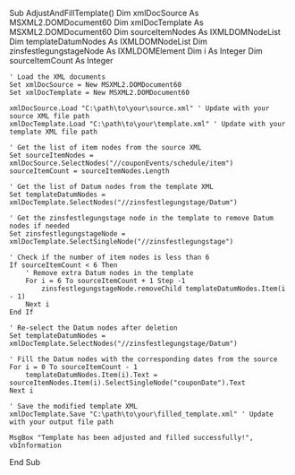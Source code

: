 Sub AdjustAndFillTemplate()
    Dim xmlDocSource As MSXML2.DOMDocument60
    Dim xmlDocTemplate As MSXML2.DOMDocument60
    Dim sourceItemNodes As IXMLDOMNodeList
    Dim templateDatumNodes As IXMLDOMNodeList
    Dim zinsfestlegungstageNode As IXMLDOMElement
    Dim i As Integer
    Dim sourceItemCount As Integer
    
    ' Load the XML documents
    Set xmlDocSource = New MSXML2.DOMDocument60
    Set xmlDocTemplate = New MSXML2.DOMDocument60
    
    xmlDocSource.Load "C:\path\to\your\source.xml" ' Update with your source XML file path
    xmlDocTemplate.Load "C:\path\to\your\template.xml" ' Update with your template XML file path
    
    ' Get the list of item nodes from the source XML
    Set sourceItemNodes = xmlDocSource.SelectNodes("//couponEvents/schedule/item")
    sourceItemCount = sourceItemNodes.Length
    
    ' Get the list of Datum nodes from the template XML
    Set templateDatumNodes = xmlDocTemplate.SelectNodes("//zinsfestlegungstage/Datum")
    
    ' Get the zinsfestlegungstage node in the template to remove Datum nodes if needed
    Set zinsfestlegungstageNode = xmlDocTemplate.SelectSingleNode("//zinsfestlegungstage")
    
    ' Check if the number of item nodes is less than 6
    If sourceItemCount < 6 Then
        ' Remove extra Datum nodes in the template
        For i = 6 To sourceItemCount + 1 Step -1
            zinsfestlegungstageNode.removeChild templateDatumNodes.Item(i - 1)
        Next i
    End If
    
    ' Re-select the Datum nodes after deletion
    Set templateDatumNodes = xmlDocTemplate.SelectNodes("//zinsfestlegungstage/Datum")
    
    ' Fill the Datum nodes with the corresponding dates from the source
    For i = 0 To sourceItemCount - 1
        templateDatumNodes.Item(i).Text = sourceItemNodes.Item(i).SelectSingleNode("couponDate").Text
    Next i
    
    ' Save the modified template XML
    xmlDocTemplate.Save "C:\path\to\your\filled_template.xml" ' Update with your output file path
    
    MsgBox "Template has been adjusted and filled successfully!", vbInformation
End Sub
